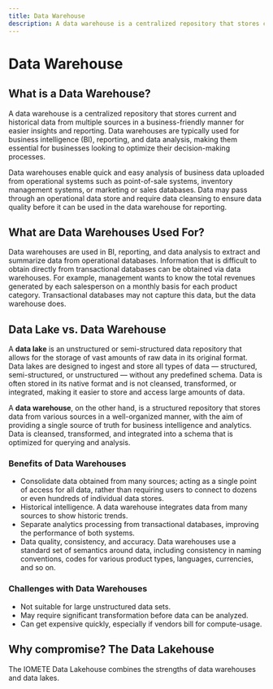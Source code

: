 ```yaml
---
title: Data Warehouse
description: A data warehouse is a centralized repository that stores current and historical data from multiple sources in a business-friendly manner for easier insights and reporting. Data warehouses are typically used for business intelligence (BI), reporting, and data analysis, making them essential for businesses looking to optimize their decision-making processes.
---
```


# Data Warehouse

## What is a Data Warehouse?

A data warehouse is a centralized repository that stores current and historical data from multiple sources in a business-friendly manner for easier insights and reporting. Data warehouses are typically used for business intelligence (BI), reporting, and data analysis, making them essential for businesses looking to optimize their decision-making processes.

Data warehouses enable quick and easy analysis of business data uploaded from operational systems such as point-of-sale systems, inventory management systems, or marketing or sales databases. Data may pass through an operational data store and require data cleansing to ensure data quality before it can be used in the data warehouse for reporting.

## What are Data Warehouses Used For?

Data warehouses are used in BI, reporting, and data analysis to extract and summarize data from operational databases. Information that is difficult to obtain directly from transactional databases can be obtained via data warehouses. For example, management wants to know the total revenues generated by each salesperson on a monthly basis for each product category. Transactional databases may not capture this data, but the data warehouse does.

## Data Lake vs. Data Warehouse

A **data lake** is an unstructured or semi-structured data repository that allows for the storage of vast amounts of raw data in its original format. Data lakes are designed to ingest and store all types of data — structured, semi-structured, or unstructured — without any predefined schema. Data is often stored in its native format and is not cleansed, transformed, or integrated, making it easier to store and access large amounts of data.

A **data warehouse**, on the other hand, is a structured repository that stores data from various sources in a well-organized manner, with the aim of providing a single source of truth for business intelligence and analytics. Data is cleansed, transformed, and integrated into a schema that is optimized for querying and analysis.

### Benefits of Data Warehouses

- Consolidate data obtained from many sources; acting as a single point of access for all data, rather than requiring users to connect to dozens or even hundreds of individual data stores.
- Historical intelligence. A data warehouse integrates data from many sources to show historic trends.
- Separate analytics processing from transactional databases, improving the performance of both systems.
- Data quality, consistency, and accuracy. Data warehouses use a standard set of semantics around data, including consistency in naming conventions, codes for various product types, languages, currencies, and so on.

### Challenges with Data Warehouses

- Not suitable for large unstructured data sets.
- May require significant transformation before data can be analyzed.
- Can get expensive quickly, especially if vendors bill for compute-usage.

## Why compromise? The Data Lakehouse

The IOMETE Data Lakehouse combines the strengths of data warehouses and data lakes.
